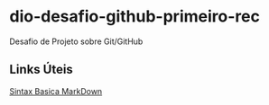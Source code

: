 # dio-desafio-github-primeiro-rec
Desafio de Projeto sobre Git/GitHub

## Links Úteis
[Sintax Basica MarkDown](https://www.markdownguide.org/basic-syntax/)
